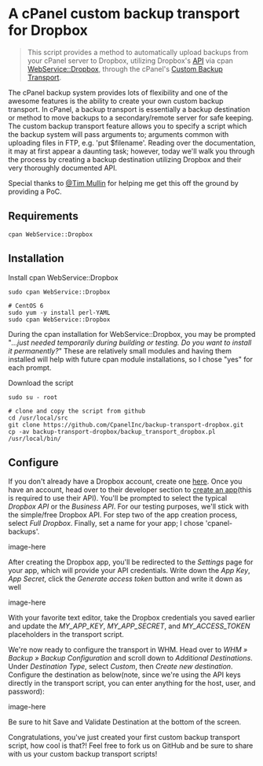# A cPanel custom backup transport for Dropbox
> This script provides a method to automatically upload backups from your cPanel server to Dropbox, utilizing Dropbox's [API](https://www.dropbox.com/developers/documentation) via cpan [WebService::Dropbox](http://search.cpan.org/~askadna/WebService-Dropbox-0.03/lib/WebService/Dropbox.pm), through the cPanel's [Custom Backup Transport](https://documentation.cpanel.net/display/66Docs/Custom+Backup+Destination+Guide). 

  The cPanel backup system provides lots of flexibility and one of the awesome features is the ability to create your own custom backup transport. In cPanel, a backup transport is essentially a backup destination or method to move backups to a secondary/remote server for safe keeping. The custom backup transport feature allows you to specify a script which the backup system will pass arguments to; arguments common with uploading files in FTP, e.g. 'put $filename'. Reading over the documentation, it may at first appear a daunting task; however, today we'll walk you through the process by creating a backup destination utilizing Dropbox and their very thoroughly documented API.

Special thanks to [@Tim Mullin](https://github.com/timmullin) for helping me get this off the ground by providing a PoC.

## Requirements
```cPanel 70+
cpan WebService::Dropbox
```

## Installation
Install cpan WebService::Dropbox
```# CentOS 7
sudo cpan WebService::Dropbox

# CentOS 6
sudo yum -y install perl-YAML
sudo cpan WebService::Dropbox
```
  During the cpan installation for WebService::Dropbox, you may be prompted "*...just needed temporarily during building or testing. Do you want to install it permanently?*" These are relatively small modules and having them installed will help with future cpan module installations, so I chose "yes" for each prompt.

Download the script
```# escalate to root
sudo su - root

# clone and copy the script from github
cd /usr/local/src
git clone https://github.com/CpanelInc/backup-transport-dropbox.git
cp -av backup-transport-dropbox/backup_transport_dropbox.pl /usr/local/bin/
```

## Configure
  If you don't already have a Dropbox account, create one [here](https://www.dropbox.com/login). Once you have an account, head over to their developer section to [create an app](https://www.dropbox.com/developers/apps/create)(this is required to use their API). You'll be prompted to select the typical *Dropbox API* or the *Business API*. For our testing purposes, we'll stick with the simple/free Dropbox API. For step two of the app creation process, select *Full Dropbox*. Finally, set a name for your app; I chose 'cpanel-backups'.

image-here

  After creating the Dropbox app, you'll be redirected to the *Settings* page for your app, which will provide your API credentials. Write down the *App Key*, *App Secret*, click the *Generate access token* button and write it down as well

image-here

  With your favorite text editor, take the Dropbox credentials you saved earlier and update the *MY_APP_KEY*, *MY_APP_SECRET*, and *MY_ACCESS_TOKEN* placeholders in the transport script.

  We're now ready to configure the transport in WHM. Head over to *WHM » Backup » Backup Configuration* and scroll down to *Additional Destinations*. Under *Destination Type*, select *Custom*, then *Create new destination*. Configure the destination as below(note, since we're using the API keys directly in the transport script, you can enter anything for the host, user, and password):

image-here

Be sure to hit Save and Validate Destination at the bottom of the screen. 

  Congratulations, you've just created your first custom backup transport script, how cool is that?! Feel free to fork us on GitHub and be sure to share with us your custom backup transport scripts!

